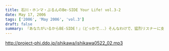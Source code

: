 ```yaml
---
title: 石川・ホンマ・ぶるんのBe-SIDE Your Life! vol.3-2
date: May 17, 2006
tags: ['2006', 'May 2006', 'vol.3']
draft: false
summary: 『あなたがいるからBE-SIDE！』（どっかで．．．）そんなわけで、猛烈リスナーに支えられる当番組！そんな中から、やんごとなき存在「フランス貴族」と「神」！に出会ったパーソナリティ２人。その出会いはインパクト「大」でありました。コーナーもいっちゃってます。 NAMAE
---
```


http://project-phi.ddo.jp/ishikawa/ishikawa0522_02.mp3